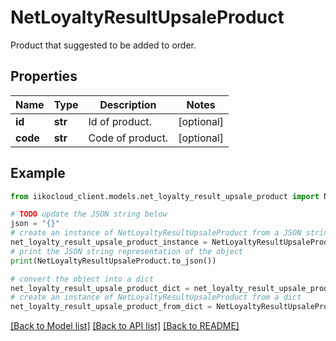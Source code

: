 # NetLoyaltyResultUpsaleProduct

Product that suggested to be added to order.

## Properties

Name | Type | Description | Notes
------------ | ------------- | ------------- | -------------
**id** | **str** | Id of product. | [optional] 
**code** | **str** | Code of product. | [optional] 

## Example

```python
from iikocloud_client.models.net_loyalty_result_upsale_product import NetLoyaltyResultUpsaleProduct

# TODO update the JSON string below
json = "{}"
# create an instance of NetLoyaltyResultUpsaleProduct from a JSON string
net_loyalty_result_upsale_product_instance = NetLoyaltyResultUpsaleProduct.from_json(json)
# print the JSON string representation of the object
print(NetLoyaltyResultUpsaleProduct.to_json())

# convert the object into a dict
net_loyalty_result_upsale_product_dict = net_loyalty_result_upsale_product_instance.to_dict()
# create an instance of NetLoyaltyResultUpsaleProduct from a dict
net_loyalty_result_upsale_product_from_dict = NetLoyaltyResultUpsaleProduct.from_dict(net_loyalty_result_upsale_product_dict)
```
[[Back to Model list]](../README.md#documentation-for-models) [[Back to API list]](../README.md#documentation-for-api-endpoints) [[Back to README]](../README.md)


